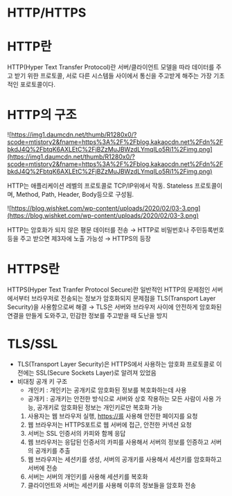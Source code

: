 # HTTP/HTTPS

# HTTP란

HTTP(Hyper Text Transfer Protocol)란 서버/클라이언트 모델을 따라 데이터를 주고 받기 위한 프로토콜, 서로 다른 시스템들 사이에서 통신을 주고받게 해주는 가장 기초적인 포로토콜이다.

# HTTP의 구조

![https://img1.daumcdn.net/thumb/R1280x0/?scode=mtistory2&fname=https%3A%2F%2Fblog.kakaocdn.net%2Fdn%2FbkdJ4Q%2FbtqK6AXLEtC%2FjBZzMuJBWzdLYmqILo5Ri1%2Fimg.png](https://img1.daumcdn.net/thumb/R1280x0/?scode=mtistory2&fname=https%3A%2F%2Fblog.kakaocdn.net%2Fdn%2FbkdJ4Q%2FbtqK6AXLEtC%2FjBZzMuJBWzdLYmqILo5Ri1%2Fimg.png)

HTTP는 애플리케이션 레벨의 프로토콜로 TCP/IP위에서 작동. Stateless 프로토콜이며, Method, Path, Header, Body등으로 구성됨.

![https://blog.wishket.com/wp-content/uploads/2020/02/03-3.png](https://blog.wishket.com/wp-content/uploads/2020/02/03-3.png)

HTTP는 암호화가 되지 않은 평문 데이터를 전송 → HTTP로 비밀번호나 주민등록번호 등을 주고 받으면 제3자에 노출 가능성 → HTTPS의 등장

# HTTPS란

HTTPS(Hyper Text Tranfer Protocol Secure)란 일반적인 HTTP의 문제점인 서버에서부터 브라우저로 전송되는 정보가 암호화되지 문제점을 TLS(Transport Layer Security)을 사용함으로써 해결 → TLS은 서버와 브라우저 사이에 안전하게 암호화된 연결을 만들게 도와주고, 민감한 정보를 주고받을 때 도난을 방지

# TLS/SSL

- TLS(Transport Layer Security)은 HTTPS에서 사용하는 암호화 프로토콜로 이전에는 SSL(Secure Sockets Layer)로 알려져 있었음
- 비대칭 공개 키 구조
    - 개인키 : 개인키는 공개키로 암호화된 정보를 복호화하는데 사용
    - 공개키 : 공개키는 안전한 방식으로 서버와 상호 작용하는 모든 사람이 사용 가능, 공개키로 암호화된 정보는 개인키로만 복호화 가능
    1. 사용자는 웹 브라우저 실행, [https://를](https://를) 사용해 안전한 페이지를 요청
    2. 웹 브라우저는 HTTPS포트로 웹 서버에 접근, 안전한 커넥션 요청
    3. 서버는 SSL 인증서의 카피와 함께 응답
    4. 웹 브라우저는 응답된 인증서의 카피를 사용해서 서버의 정보를 인증하고 서버의 공개키를 추출
    5. 웹 브라우저는 세션키를 생성, 서버의 공개키를 사용해서 세션키를 암호화하고 서버에 전송
    6. 서버는 서버의 개인키를 사용해 세션키를 복호화
    7. 클라이언트와 서버는 세션키를 사용해 이후의 정보들을 암호화 전송
